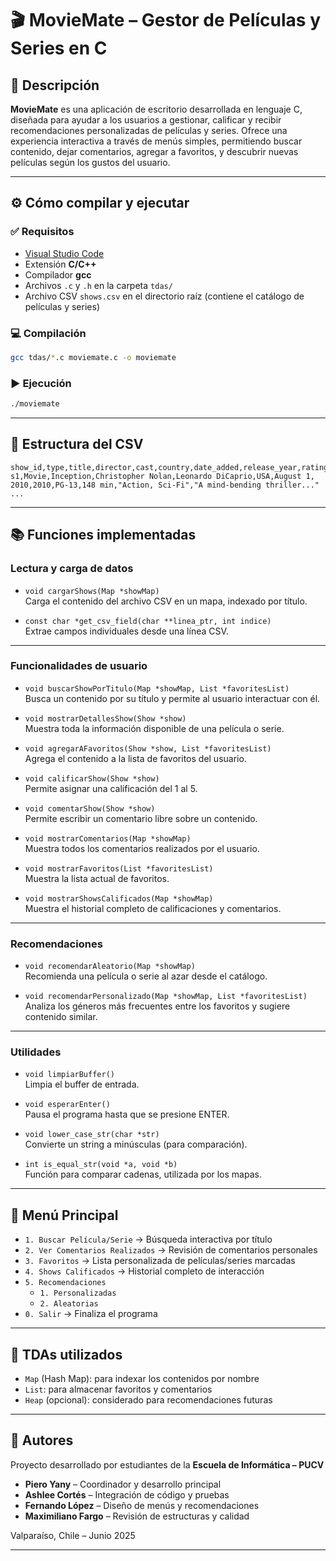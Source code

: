 
# 🎬 MovieMate – Gestor de Películas y Series en C

## 📌 Descripción

**MovieMate** es una aplicación de escritorio desarrollada en lenguaje C, diseñada para ayudar a los usuarios a gestionar, calificar y recibir recomendaciones personalizadas de películas y series. Ofrece una experiencia interactiva a través de menús simples, permitiendo buscar contenido, dejar comentarios, agregar a favoritos, y descubrir nuevas películas según los gustos del usuario.

---

## ⚙️ Cómo compilar y ejecutar

### ✅ Requisitos

- [Visual Studio Code](https://code.visualstudio.com/)
- Extensión **C/C++**
- Compilador **gcc**
- Archivos `.c` y `.h` en la carpeta `tdas/`
- Archivo CSV `shows.csv` en el directorio raíz (contiene el catálogo de películas y series)

### 💻 Compilación

```bash
gcc tdas/*.c moviemate.c -o moviemate
```

### ▶️ Ejecución

```bash
./moviemate
```

---

## 🧪 Estructura del CSV

```csv
show_id,type,title,director,cast,country,date_added,release_year,rating,duration,listed_in,description
s1,Movie,Inception,Christopher Nolan,Leonardo DiCaprio,USA,August 1, 2010,2010,PG-13,148 min,"Action, Sci-Fi","A mind-bending thriller..."
...
```

---

## 📚 Funciones implementadas

### Lectura y carga de datos

- `void cargarShows(Map *showMap)`  
  Carga el contenido del archivo CSV en un mapa, indexado por título.

- `const char *get_csv_field(char **linea_ptr, int indice)`  
  Extrae campos individuales desde una línea CSV.

---

### Funcionalidades de usuario

- `void buscarShowPorTitulo(Map *showMap, List *favoritesList)`  
  Busca un contenido por su título y permite al usuario interactuar con él.

- `void mostrarDetallesShow(Show *show)`  
  Muestra toda la información disponible de una película o serie.

- `void agregarAFavoritos(Show *show, List *favoritesList)`  
  Agrega el contenido a la lista de favoritos del usuario.

- `void calificarShow(Show *show)`  
  Permite asignar una calificación del 1 al 5.

- `void comentarShow(Show *show)`  
  Permite escribir un comentario libre sobre un contenido.

- `void mostrarComentarios(Map *showMap)`  
  Muestra todos los comentarios realizados por el usuario.

- `void mostrarFavoritos(List *favoritesList)`  
  Muestra la lista actual de favoritos.

- `void mostrarShowsCalificados(Map *showMap)`  
  Muestra el historial completo de calificaciones y comentarios.

---

### Recomendaciones

- `void recomendarAleatorio(Map *showMap)`  
  Recomienda una película o serie al azar desde el catálogo.

- `void recomendarPersonalizado(Map *showMap, List *favoritesList)`  
  Analiza los géneros más frecuentes entre los favoritos y sugiere contenido similar.

---

### Utilidades

- `void limpiarBuffer()`  
  Limpia el buffer de entrada.

- `void esperarEnter()`  
  Pausa el programa hasta que se presione ENTER.

- `void lower_case_str(char *str)`  
  Convierte un string a minúsculas (para comparación).

- `int is_equal_str(void *a, void *b)`  
  Función para comparar cadenas, utilizada por los mapas.

---

## 🧩 Menú Principal

- `1. Buscar Película/Serie` → Búsqueda interactiva por título
- `2. Ver Comentarios Realizados` → Revisión de comentarios personales
- `3. Favoritos` → Lista personalizada de películas/series marcadas
- `4. Shows Calificados` → Historial completo de interacción
- `5. Recomendaciones`  
  - `1. Personalizadas`
  - `2. Aleatorias`
- `0. Salir` → Finaliza el programa

---

## 🧱 TDAs utilizados

- `Map` (Hash Map): para indexar los contenidos por nombre
- `List`: para almacenar favoritos y comentarios
- `Heap` (opcional): considerado para recomendaciones futuras

---

## 👥 Autores

Proyecto desarrollado por estudiantes de la **Escuela de Informática – PUCV**

- **Piero Yany** – Coordinador y desarrollo principal
- **Ashlee Cortés** – Integración de código y pruebas
- **Fernando López** – Diseño de menús y recomendaciones
- **Maximiliano Fargo** – Revisión de estructuras y calidad

Valparaíso, Chile – Junio 2025

---
